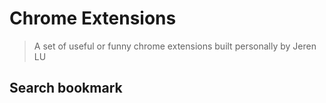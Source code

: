 # Chrome Extensions

> A set of useful or funny chrome extensions built personally by Jeren LU

## Search bookmark
